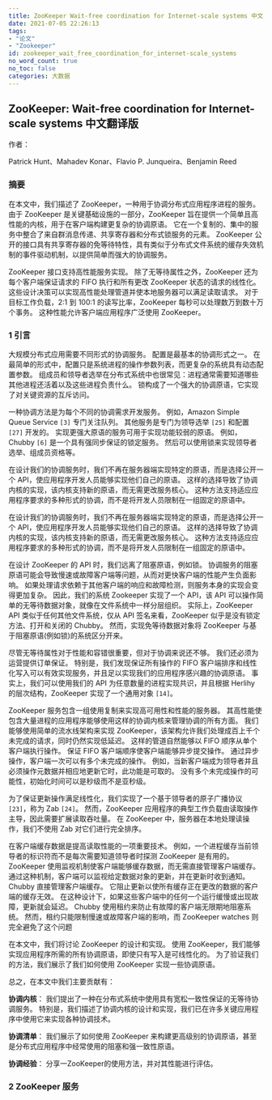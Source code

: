 ```yaml
---
title: ZooKeeper Wait-free coordination for Internet-scale systems 中文翻译版
date: 2021-07-05 22:26:13
tags:
- "论文"
- "Zookeeper"
id: zookeeper_wait_free_coordination_for_internet-scale_systems
no_word_count: true
no_toc: false
categories: 大数据
---
```


## ZooKeeper: Wait-free coordination for Internet-scale systems 中文翻译版

作者：

Patrick Hunt、Mahadev Konar、Flavio P. Junqueira、Benjamin Reed

### 摘要

在本文中，我们描述了 ZooKeeper，一种用于协调分布式应用程序进程的服务。
由于 ZooKeeper 是关键基础设施的一部分，ZooKeeper 旨在提供一个简单且高性能的内核，用于在客户端构建更复杂的协调原语。
它在一个复制的、集中的服务中整合了来自群消息传递、共享寄存器和分布式锁服务的元素。
ZooKeeper 公开的接口具有共享寄存器的免等待特性，具有类似于分布式文件系统的缓存失效机制的事件驱动机制，以提供简单而强大的协调服务。

ZooKeeper 接口支持高性能服务实现。
除了无等待属性之外，ZooKeeper 还为每个客户端保证请求的 FIFO 执行和所有更改 ZooKeeper 状态的请求的线性化。
这些设计决策可以实现高性能处理管道并使本地服务器可以满足读取请求。
对于目标工作负载，2:1 到 100:1 的读写比率，ZooKeeper 每秒可以处理数万到数十万个事务。
这种性能允许客户端应用程序广泛使用 ZooKeeper。

### 1 引言

大规模分布式应用需要不同形式的协调服务。
配置是最基本的协调形式之一。
在最简单的形式中，配置只是系统进程的操作参数列表，而更复杂的系统具有动态配置参数。
组成员和领导者选举在分布式系统中也很常见：进程通常需要知道哪些其他进程还活着以及这些进程负责什么。
锁构成了一个强大的协调原语，它实现了对关键资源的互斥访问。

一种协调方法是为每个不同的协调需求开发服务。
例如，Amazon Simple Queue Service `[3]` 专门关注队列。
其他服务是专门为领导选举 `[25]` 和配置 `[27]` 开发的。
实现更强大原语的服务可用于实现功能较弱的原语。
例如，Chubby `[6]` 是一个具有强同步保证的锁定服务。
然后可以使用锁来实现领导者选举、组成员资格等。

在设计我们的协调服务时，我们不再在服务器端实现特定的原语，而是选择公开一个 API，使应用程序开发人员能够实现他们自己的原语。
这样的选择导致了协调内核的实现，该内核支持新的原语，而无需更改服务核心。
这种方法支持适应应用程序要求的多种形式的协调，而不是将开发人员限制在一组固定的原语中。

在设计我们的协调服务时，我们不再在服务器端实现特定的原语，而是选择公开一个 API，使应用程序开发人员能够实现他们自己的原语。
这样的选择导致了协调内核的实现，该内核支持新的原语，而无需更改服务核心。
这种方法支持适应应用程序要求的多种形式的协调，而不是将开发人员限制在一组固定的原语中。

在设计 ZooKeeper 的 API 时，我们远离了阻塞原语，例如锁。
协调服务的阻塞原语可能会导致慢速或故障客户端等问题，从而对更快客户端的性能产生负面影响。
如果处理请求依赖于其他客户端的响应和故障检测，则服务本身的实现会变得更加复杂。
因此，我们的系统 Zookeeper 实现了一个 API，该 API 可以操作简单的无等待数据对象，就像在文件系统中一样分层组织。
实际上，ZooKeeper API 类似于任何其他文件系统，仅从 API 签名来看，ZooKeeper 似乎是没有锁定方法、打开和关闭的 Chubby。
然而，实现免等待数据对象将 ZooKeeper 与基于阻塞原语(例如锁)的系统区分开来。

尽管无等待属性对于性能和容错很重要，但对于协调来说还不够。
我们还必须为运营提供订单保证。
特别是，我们发现保证所有操作的 FIFO 客户端排序和线性化写入可以有效实现服务，并且足以实现我们的应用程序感兴趣的协调原语。
事实上，我们可以使用我们的 API 为任意数量的进程实现共识，并且根据 Herlihy 的层次结构，ZooKeeper 实现了一个通用对象 `[14]`。

ZooKeeper 服务包含一组使用复制来实现高可用性和性能的服务器。
其高性能使包含大量进程的应用程序能够使用这样的协调内核来管理协调的所有方面。
我们能够使用简单的流水线架构来实现 ZooKeeper，该架构允许我们处理成百上千个未完成的请求，同时仍然实现低延迟。
这样的管道自然能够以 FIFO 顺序从单个客户端执行操作。
保证 FIFO 客户端顺序使客户端能够异步提交操作。
通过异步操作，客户端一次可以有多个未完成的操作。
例如，当新客户端成为领导者并且必须操作元数据并相应地更新它时，此功能是可取的。
没有多个未完成操作的可能性，初始化时间可以是秒级而不是亚秒级。

为了保证更新操作满足线性化，我们实现了一个基于领导者的原子广播协议 `[23]`，称为 Zab `[24]`。
然而，ZooKeeper 应用程序的典型工作负载由读取操作主导，因此需要扩展读取吞吐量。
在 ZooKeeper 中，服务器在本地处理读操作，我们不使用 Zab 对它们进行完全排序。

在客户端缓存数据是提高读取性能的一项重要技术。
例如，一个进程缓存当前领导者的标识符而不是每次需要知道领导者时探测 ZooKeeper 是有用的。
ZooKeeper 使用监视机制使客户端能够缓存数据，而无需直接管理客户端缓存。
通过这种机制，客户端可以监视给定数据对象的更新，并在更新时收到通知。
Chubby 直接管理客户端缓存。
它阻止更新以使所有缓存正在更改的数据的客户端的缓存无效。
在这种设计下，如果这些客户端中的任何一个运行缓慢或出现故障，更新就会延迟。
Chubby 使用租约来防止有故障的客户端无限期地阻塞系统。
然而，租约只能限制慢速或故障客户端的影响，而 ZooKeeper watches 则完全避免了这个问题

在本文中，我们将讨论 ZooKeeper 的设计和实现。
使用 ZooKeeper，我们能够实现应用程序所需的所有协调原语，即使只有写入是可线性化的。
为了验证我们的方法，我们展示了我们如何使用 ZooKeeper 实现一些协调原语。

总之，在本文中我们主要贡献有：

**协调内核**：
我们提出了一种在分布式系统中使用具有宽松一致性保证的无等待协调服务。
特别是，我们描述了协调内核的设计和实现，我们已在许多关键应用程序中使用它来实现各种协调技术。

**协调清单**：
我们展示了如何使用 ZooKeeper 来构建更高级别的协调原语，甚至是分布式应用程序中经常使用的阻塞和强一致性原语。

**协调经验**：
分享一ZooKeeper的使用方法，并对其性能进行评估。

### 2 ZooKeeper 服务

